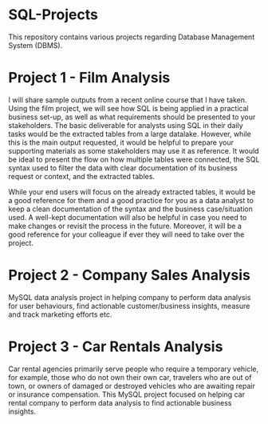 # SQL-Projects
This repository contains various projects regarding Database Management System (DBMS).

# Project 1 - Film Analysis
I will share sample outputs from a recent online course that I have taken. Using the film project, we will see how SQL is being applied in a practical business set-up, as well as what requirements should be presented to your stakeholders.
The basic deliverable for analysts using SQL in their daily tasks would be the extracted tables from a large datalake. However, while this is the main output requested, it would be helpful to prepare your supporting materials as some stakeholders may use it as reference. It would be ideal to present the flow on how multiple tables were connected, the SQL syntax used to filter the data with clear documentation of its business request or context, and the extracted tables.

While your end users will focus on the already extracted tables, it would be a good reference for them and a good practice for you as a data analyst to keep a clean documentation of the syntax and the business case/situation used. A well-kept documentation will also be helpful in case you need to make changes or revisit the process in the future. Moreover, it will be a good reference for your colleague if ever they will need to take over the project.

# Project 2 - Company Sales Analysis

MySQL data analysis project in helping company to perform data analysis for user behaviours, find actionable customer/business insights, measure and track marketing efforts etc.

# Project 3 - Car Rentals Analysis

Car rental agencies primarily serve people who require a temporary vehicle, for example, those who do not own their own car, travelers who are out of town, or owners of damaged or destroyed vehicles who are awaiting repair or insurance compensation.
This MySQL project focused on helping car rental company to perform data analysis to find actionable business insights.
